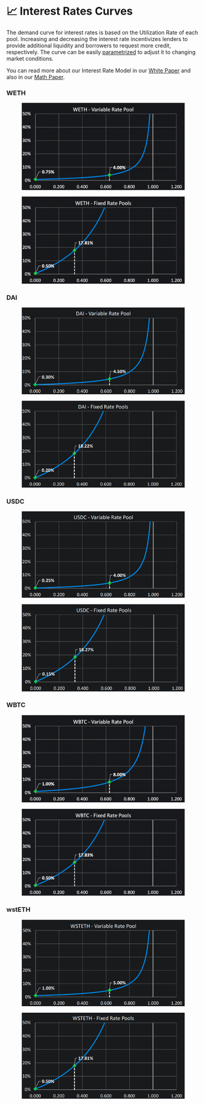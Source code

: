 # 📈 Interest Rates Curves

The demand curve for interest rates is based on the Utilization Rate of each pool. Increasing and decreasing the interest rate incentivizes lenders to provide additional liquidity and borrowers to request more credit, ​​respectively. The curve can be easily [parametrized](parameters.md) to adjust it to changing market conditions.

You can read more about our Interest Rate Model in our [White Paper](https://docs.exact.ly/getting-started/white-paper#3.-the-exactly-interest-rate-model) and also in our [Math Paper](https://docs.exact.ly/getting-started/math-paper#4.1.2-the-effective-interest-rate-for-a-particular-loan).

### WETH

<div>

<figure><img src="../.gitbook/assets/WETH VRP.png" alt=""><figcaption></figcaption></figure>

 

<figure><img src="../.gitbook/assets/WETH FRP.png" alt=""><figcaption></figcaption></figure>

</div>

### DAI

<div>

<figure><img src="../.gitbook/assets/DAI VRP (3).png" alt=""><figcaption></figcaption></figure>

 

<figure><img src="../.gitbook/assets/DAI FRP (1).png" alt=""><figcaption></figcaption></figure>

</div>

### USDC

<div>

<figure><img src="../.gitbook/assets/USDC VRP (2).png" alt=""><figcaption></figcaption></figure>

 

<figure><img src="../.gitbook/assets/USDC FRP (1).png" alt=""><figcaption></figcaption></figure>

</div>

### WBTC

<div>

<figure><img src="../.gitbook/assets/WBTC VRP.png" alt=""><figcaption></figcaption></figure>

 

<figure><img src="../.gitbook/assets/WBTC FRP.png" alt=""><figcaption></figcaption></figure>

</div>

### wstETH

<div>

<figure><img src="../.gitbook/assets/WstETH VRP.png" alt=""><figcaption></figcaption></figure>

 

<figure><img src="../.gitbook/assets/WstETH FRP.png" alt=""><figcaption></figcaption></figure>

</div>
